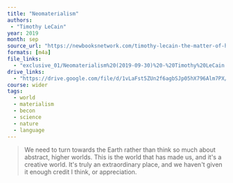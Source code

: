 ```yaml
---
title: "Neomaterialism"
authors:
 - "Timothy LeCain"
year: 2019
month: sep
source_url: "https://newbooksnetwork.com/timothy-lecain-the-matter-of-history-how-things-create-the-past-cambridge-up-2017/"
formats: [m4a]
file_links:
  - "exclusive_01/Neomaterialism%20(2019-09-30)%20-%20Timothy%20LeCain.m4a"
drive_links:
  - "https://drive.google.com/file/d/1vLaFst5ZUn2f6agbSJp05hX796Alm7PX/view?usp=drivesdk"
course: wider
tags:
  - world
  - materialism
  - becon
  - science
  - nature
  - language
---
```


> We need to turn towards the Earth rather than think so much about abstract, higher worlds. This is the world that has made us, and it's a creative world. It's truly an extraordinary place, and we haven't given it enough credit I think, or appreciation.


